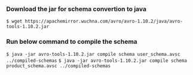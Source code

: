 ### Download the jar for schema convertion to java
`$ wget https://apachemirror.wuchna.com/avro/avro-1.10.2/java/avro-tools-1.10.2.jar`

### Run below command to compile the schema
`$ java -jar avro-tools-1.10.2.jar compile schema user_schema.avsc ../compiled-schemas`
`$ java -jar avro-tools-1.10.2.jar compile schema product_schema.avsc ../compiled-schemas`